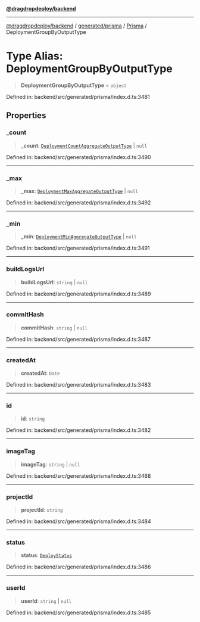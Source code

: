 [**@dragdropdeploy/backend**](../../../../../README.md)

***

[@dragdropdeploy/backend](../../../../../README.md) / [generated/prisma](../../../README.md) / [Prisma](../README.md) / DeploymentGroupByOutputType

# Type Alias: DeploymentGroupByOutputType

> **DeploymentGroupByOutputType** = `object`

Defined in: backend/src/generated/prisma/index.d.ts:3481

## Properties

### \_count

> **\_count**: [`DeploymentCountAggregateOutputType`](DeploymentCountAggregateOutputType.md) \| `null`

Defined in: backend/src/generated/prisma/index.d.ts:3490

***

### \_max

> **\_max**: [`DeploymentMaxAggregateOutputType`](DeploymentMaxAggregateOutputType.md) \| `null`

Defined in: backend/src/generated/prisma/index.d.ts:3492

***

### \_min

> **\_min**: [`DeploymentMinAggregateOutputType`](DeploymentMinAggregateOutputType.md) \| `null`

Defined in: backend/src/generated/prisma/index.d.ts:3491

***

### buildLogsUrl

> **buildLogsUrl**: `string` \| `null`

Defined in: backend/src/generated/prisma/index.d.ts:3489

***

### commitHash

> **commitHash**: `string` \| `null`

Defined in: backend/src/generated/prisma/index.d.ts:3487

***

### createdAt

> **createdAt**: `Date`

Defined in: backend/src/generated/prisma/index.d.ts:3483

***

### id

> **id**: `string`

Defined in: backend/src/generated/prisma/index.d.ts:3482

***

### imageTag

> **imageTag**: `string` \| `null`

Defined in: backend/src/generated/prisma/index.d.ts:3488

***

### projectId

> **projectId**: `string`

Defined in: backend/src/generated/prisma/index.d.ts:3484

***

### status

> **status**: [`DeployStatus`](../../$Enums/type-aliases/DeployStatus.md)

Defined in: backend/src/generated/prisma/index.d.ts:3486

***

### userId

> **userId**: `string` \| `null`

Defined in: backend/src/generated/prisma/index.d.ts:3485
